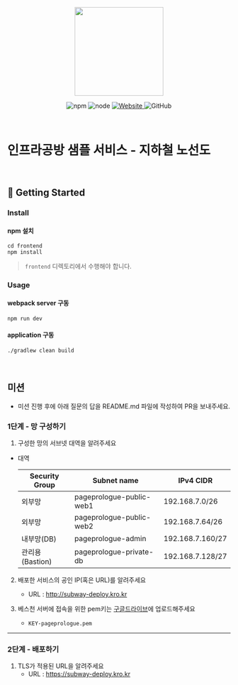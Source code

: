 <p align="center">
    <img width="200px;" src="https://raw.githubusercontent.com/woowacourse/atdd-subway-admin-frontend/master/images/main_logo.png"/>
</p>
<p align="center">
  <img alt="npm" src="https://img.shields.io/badge/npm-%3E%3D%205.5.0-blue">
  <img alt="node" src="https://img.shields.io/badge/node-%3E%3D%209.3.0-blue">
  <a href="https://edu.nextstep.camp/c/R89PYi5H" alt="nextstep atdd">
    <img alt="Website" src="https://img.shields.io/website?url=https%3A%2F%2Fedu.nextstep.camp%2Fc%2FR89PYi5H">
  </a>
  <img alt="GitHub" src="https://img.shields.io/github/license/next-step/atdd-subway-service">
</p>

<br>

# 인프라공방 샘플 서비스 - 지하철 노선도

<br>

## 🚀 Getting Started

### Install

#### npm 설치

```
cd frontend
npm install
```

> `frontend` 디렉토리에서 수행해야 합니다.

### Usage

#### webpack server 구동

```
npm run dev
```

#### application 구동

```
./gradlew clean build
```

<br>

## 미션

* 미션 진행 후에 아래 질문의 답을 README.md 파일에 작성하여 PR을 보내주세요.

### 1단계 - 망 구성하기

1. 구성한 망의 서브넷 대역을 알려주세요

- 대역

  | Security Group | Subnet name | IPv4 CIDR |
  | -------------- |-------------|-----------|
  | 외부망 | pageprologue-public-web1 | 192.168.7.0/26 |
  | 외부망 | pageprologue-public-web2 | 192.168.7.64/26 |
  | 내부망(DB) | pageprologue-admin | 192.168.7.160/27 |
  | 관리용(Bastion) | pageprologue-private-db | 192.168.7.128/27 |


2. 배포한 서비스의 공인 IP(혹은 URL)를 알려주세요
    - URL : http://subway-deploy.kro.kr

3. 베스천 서버에 접속을 위한 pem키는 [구글드라이브](https://drive.google.com/drive/folders/1dZiCUwNeH1LMglp8dyTqqsL1b2yBnzd1?usp=sharing)에
   업로드해주세요
    - ``KEY-pageprologue.pem``

---

### 2단계 - 배포하기

1. TLS가 적용된 URL을 알려주세요
    - URL : https://subway-deploy.kro.kr


